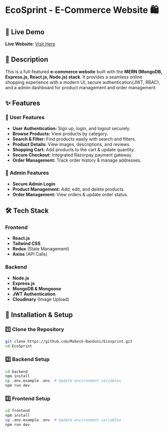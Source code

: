 # EcoSprint - E-Commerce Website 🛍  

## 🔗 Live Demo  
**Live Website:** [Visit Here](https://ecosprint.netlify.app/)

## 📌 Description  
This is a full-featured **e-commerce website** built with the **MERN (MongoDB, Express.js, React.js, Node.js) stack**. It provides a seamless online shopping experience with a modern UI, secure authentication(JWT, RBAC), and a admin dashboard for product management and order management.  

## ✨ Features  

### 🛒 User Features  
- **User Authentication:** Sign up, login, and logout securely.  
- **Browse Products:** View products by category.  
- **Search & Filter:** Find products easily with search and filters.  
- **Product Details:** View images, descriptions, and reviews.  
- **Shopping Cart:** Add products to the cart & update quantity.  
- **Secure Checkout:** Integrated Razorpay payment gateway.  
- **Order Management:** Track order history & manage addresses.  

### 🔧 Admin Features  
- **Secure Admin Login**  
- **Product Management:** Add, edit, and delete products.  
- **Order Management:** View orders & update order status.    

## 🛠 Tech Stack  

### Frontend  
- **React.js**  
- **Tailwind CSS**  
- **Redux** (State Management)  
- **Axios** (API Calls)  

### Backend  
- **Node.js**  
- **Express.js**  
- **MongoDB & Mongoose**  
- **JWT Authentication**  
- **Cloudinary** (Image Upload)   

## 🚀 Installation & Setup  

### 1️⃣ Clone the Repository  
```sh
git clone https://github.com/Mahesh-Banduni/Ecosprint.git  
cd EcoSprint  
```

### 2️⃣ Backend Setup
```sh
cd backend  
npm install  
cp .env.example .env  # Update environment variables  
npm run dev
```  

### 3️⃣ Frontend Setup
```sh
cd frontend  
npm install  
cp .env.example .env  # Update environment variables  
npm run dev  
```

